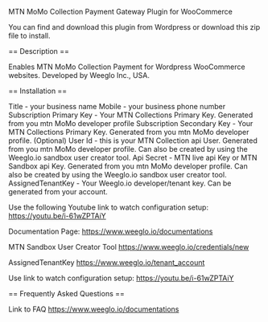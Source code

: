 MTN MoMo Collection Payment Gateway Plugin for WooCommerce

You can find and download this plugin from Wordpress or download this zip file to install.

== Description ==

Enables MTN MoMo Collection Payment for Wordpress WooCommerce websites. Developed by Weeglo Inc., USA. 

== Installation ==

Title - your business name
Mobile - your business phone number
Subscription  Primary Key - Your MTN Collections Primary Key. Generated from you mtn MoMo developer profile
Subscription  Secondary Key - Your MTN Collections Primary Key. Generated from you mtn MoMo developer profile. (Optional)
User Id - this is your MTN Collection api User. Generated from you mtn MoMo developer profile. Can also be created by using the Weeglo.io sandbox user creator tool.
Api Secret - MTN live api Key or MTN Sandbox api Key. Generated from you mtn MoMo developer profile. Can also be created by using the Weeglo.io sandbox user creator tool.
AssignedTenantKey - Your Weeglo.io developer/tenant key. Can be generated from your account.

Use the following Youtube link to watch configuration setup:
https://youtu.be/i-61wZPTAiY 

Documentation Page:
https://www.weeglo.io/documentations 

MTN Sandbox User Creator Tool
https://www.weeglo.io/credentials/new 

AssignedTenantKey 
https://www.weeglo.io/tenant_account

Use link to watch configuration setup: 
https://youtu.be/i-61wZPTAiY

== Frequently Asked Questions ==

Link to FAQ
https://www.weeglo.io/documentations 
